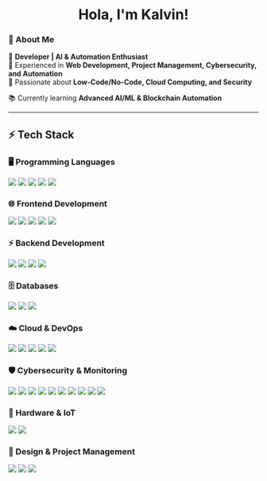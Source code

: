 <h1 align="center">Hola, I'm Kalvin!</h1>

### 🚀 About Me
🔹 **Developer | AI & Automation Enthusiast**  
🔹 Experienced in **Web Development, Project Management, Cybersecurity, and Automation**  
🔹 Passionate about **Low-Code/No-Code, Cloud Computing, and Security**  

📚 Currently learning **Advanced AI/ML & Blockchain Automation**  

---

## ⚡ Tech Stack

### 🖥️ Programming Languages  
<p align="left">
  <img src="https://img.shields.io/badge/JavaScript-F7DF1E?style=for-the-badge&logo=javascript&logoColor=black" />
  <img src="https://img.shields.io/badge/TypeScript-3178C6?style=for-the-badge&logo=typescript&logoColor=white" />
  <img src="https://img.shields.io/badge/Rust-000000?style=for-the-badge&logo=rust&logoColor=white" />
  <img src="https://img.shields.io/badge/Python-3776AB?style=for-the-badge&logo=python&logoColor=white" />
  <img src="https://img.shields.io/badge/Makefile-427819?style=for-the-badge&logo=gnu&logoColor=white" />
</p>

### 🌐 Frontend Development  
<p align="left">
  <img src="https://img.shields.io/badge/React-20232A?style=for-the-badge&logo=react&logoColor=61DAFB" />
  <img src="https://img.shields.io/badge/Redux-764ABC?style=for-the-badge&logo=redux&logoColor=white" />
  <img src="https://img.shields.io/badge/Tailwind_CSS-38B2AC?style=for-the-badge&logo=tailwind-css&logoColor=white" />
  <img src="https://img.shields.io/badge/Flutter-02569B?style=for-the-badge&logo=flutter&logoColor=white" />
  <img src="https://img.shields.io/badge/GraphQL-E10098?style=for-the-badge&logo=graphql&logoColor=white" />
</p>

### ⚡ Backend Development  
<p align="left">
  <img src="https://img.shields.io/badge/Node.js-43853D?style=for-the-badge&logo=node.js&logoColor=white" />
  <img src="https://img.shields.io/badge/Express.js-000000?style=for-the-badge&logo=express&logoColor=white" />
  <img src="https://img.shields.io/badge/FastAPI-009688?style=for-the-badge&logo=fastapi&logoColor=white" />
  <img src="https://img.shields.io/badge/Spring-6DB33F?style=for-the-badge&logo=spring&logoColor=white" />
</p>

### 🗄️ Databases  
<p align="left">
  <img src="https://img.shields.io/badge/PostgreSQL-336791?style=for-the-badge&logo=postgresql&logoColor=white" />
  <img src="https://img.shields.io/badge/MongoDB-47A248?style=for-the-badge&logo=mongodb&logoColor=white" />
  <img src="https://img.shields.io/badge/MySQL-4479A1?style=for-the-badge&logo=mysql&logoColor=white" />
</p>

### ☁️ Cloud & DevOps  
<p align="left">
  <img src="https://img.shields.io/badge/AWS-232F3E?style=for-the-badge&logo=amazon-aws&logoColor=white" />
  <img src="https://img.shields.io/badge/GCP-4285F4?style=for-the-badge&logo=google-cloud&logoColor=white" />
  <img src="https://img.shields.io/badge/Heroku-430098?style=for-the-badge&logo=heroku&logoColor=white" />
  <img src="https://img.shields.io/badge/Linux-FCC624?style=for-the-badge&logo=linux&logoColor=black" />
  <img src="https://img.shields.io/badge/GitHub-181717?style=for-the-badge&logo=github&logoColor=white" />
</p>

### 🛡️ Cybersecurity & Monitoring  
<p align="left">
  <img src="https://img.shields.io/badge/Snort-8A2BE2?style=for-the-badge&logo=snort&logoColor=white" />
  <img src="https://img.shields.io/badge/SIEM-000000?style=for-the-badge&logo=security&logoColor=white" />
  <img src="https://img.shields.io/badge/Nessus-0078D7?style=for-the-badge&logo=tenable&logoColor=white" />
  <img src="https://img.shields.io/badge/Wazuh-EE4C2C?style=for-the-badge&logo=wazuh&logoColor=white" />
  <img src="https://img.shields.io/badge/Burp_Suite-FF6600?style=for-the-badge&logo=burp-suite&logoColor=white" />
  <img src="https://img.shields.io/badge/Nagios-000000?style=for-the-badge&logo=nagios&logoColor=white" />
  <img src="https://img.shields.io/badge/Splunk-000000?style=for-the-badge&logo=splunk&logoColor=white" />
  <img src="https://img.shields.io/badge/Metasploit-0088CC?style=for-the-badge&logo=metasploit&logoColor=white" />
  <img src="https://img.shields.io/badge/Wireshark-1679A7?style=for-the-badge&logo=wireshark&logoColor=white" />
  <img src="https://img.shields.io/badge/CrowdStrike-DC143C?style=for-the-badge&logo=crowdstrike&logoColor=white" />
</p>

### 🔧 Hardware & IoT  
<p align="left">
  <img src="https://img.shields.io/badge/Arduino-00979D?style=for-the-badge&logo=arduino&logoColor=white" />
  <img src="https://img.shields.io/badge/Bolt-00BFFF?style=for-the-badge&logo=iot&logoColor=white" />
</p>

### 🎨 Design & Project Management  
<p align="left">
  <img src="https://img.shields.io/badge/Figma-F24E1E?style=for-the-badge&logo=figma&logoColor=white" />
  <img src="https://img.shields.io/badge/Whimsical-4D4DFF?style=for-the-badge&logo=whimsical&logoColor=white" />
  <img src="https://img.shields.io/badge/Jira-0052CC?style=for-the-badge&logo=jira&logoColor=white" />
</p>

